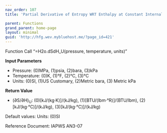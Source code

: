 ```yaml
---
nav_order: 107
title: 'Partial Derivative of Entropy WRT Enthalpy at Constant Internal Energy f(P, T)'

parent: Functions
grand_parent: home-page
layout: minimal
guid: 'http://hfg.wev.mybluehost.me/?page_id=421'
---
```


Function Call “=H2o.dSdH\_U(pressure, temperature, units)”

**Input Parameters**

- Pressure: (0)MPa, (1)psia, (2)bara, (3)kPa
- Temperature: (0)K, (1)°F, (2)°C, (3)°C
- Units: (0)SI, (1)US Customary, (2)Metric bara, (3) Metric kPa

**Return Value**

- (∂S/∂H)<sub>U</sub>: (0)\[kJ/(kg·K)\]/(kJ/kg), (1)\[BTU/(lbm·°R)\]/(BTU/lbm), (2)\[kJ/(kg·°C)\]/(kJ/kg), (3)\[kJ/(kg·°C)\]/(kJ/kg)

Default values: Units: (0)SI

Reference Document: IAPWS AN3-07